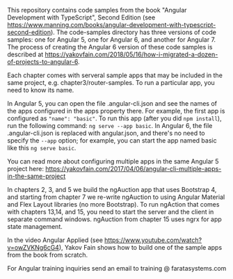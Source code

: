 This repository contains code samples from the book "Angular Development with TypeScript", Second Edition (see https://www.manning.com/books/angular-development-with-typescript-second-edition). The code-samples directory has three versions of code samples: one for Angular 5, one for Angular 6, and another for Angular 7. The process of creating the Angular 6 version of these code samples is described at https://yakovfain.com/2018/05/16/how-i-migrated-a-dozen-of-projects-to-angular-6.

Each chapter comes with serveral sample apps that may be included in the same project, e.g. chapter3/router-samples. To run a particular app, you need to know its name. 

In Angular 5, you can open the file .angular-cli.json and see the names of the apps configured in the apps property there. For example, the first app is configured as ```"name": "basic"```. To run this app (after you did ```npm install```), run the following command: ```ng serve --app basic```. In Angular 6, the file .angular-cli.json is replaced with angular.json, and there's no need to specify the ```--app``` option; for example, you can start the app named basic like this ```ng serve basic```.

You can read more about configuring multiple apps in the same Angular 5 project here: https://yakovfain.com/2017/04/06/angular-cli-multiple-apps-in-the-same-project

In chapters 2, 3, and 5 we build the ngAuction app that uses Bootstrap 4, and starting from chapter 7 we re-write ngAuction to using Angular Material and Flex Layout libraries (no more Bootstrap). To run ngAction that comes with chapters 13,14, and 15, you need to start the server and the client in separate command windows. ngAuction from chapter 15 uses ngrx for app state management.

In the video Angular Applied (see https://www.youtube.com/watch?v=owZVKNg6cG4), Yakov Fain shows how to build one of the sample apps from the book from scratch. 

For Angular training inquiries send an email to training @ faratasystems.com
